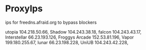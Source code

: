 # ProxyIps
ips for freedns.afraid.org to bypass blockers

utopia 104.218.50.66,
Shadow 104.243.38.18,
falcon 104.243.43.17,
Interstellar 66.23.193.126,
Froggys Arcade 152.53.81.196,
Vapor 199.180.255.67,
lunar 66.23.198.228,
UniUB 104.243.42.228,

